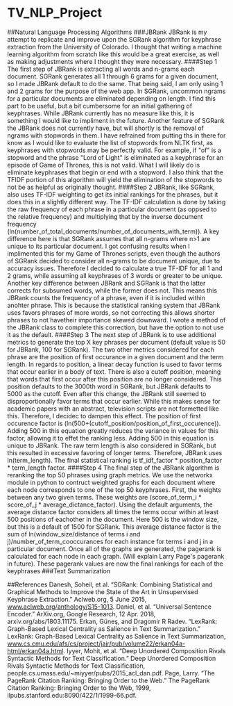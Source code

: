 # TV_NLP_Project
##Natural Language Processing Algorithms
###JBRank
JBRank is my attempt to replicate and improve upon the SGRank algorithm for keyphrase extraction from the University of Colorado. I thought that writing a machine learning algorithm from scratch like this would be a great exercise, as well as making adjustments where I thought they were necessary. 
####Step 1
The first step of JBRank is extracting all words and n-grams each document. SGRank generates all 1 through 6 grams for a given document, so I made JBRank default to do the same. That being said, I am only using 1 and 2 grams for the purpose of the web app. In SGRank, uncommon ngrams for a particular documents are eliminated depending on length. I find this part to be useful, but a bit cumbersome for an initial gathering of keyphrases. While JBRank currently has no measure like this, it is something I would like to impliment in the future. Another feature of SGRank the JBRank does not currently have, but will shortly is the removal of ngrams with stopwords in them. I have refrained from putting ths in there for know as I would like to evaluate the list of stopwords from NLTK first, as keyphrases with stopwords may be perfectly valid. For example, if "of" is a stopword and the phrase "Lord of Light" is eliminated as a keyphrase for an episode of Game of Thrones, this is not valid. What I will likely do is eliminate keyphrases that begin or end with a stopword. I also think that the TFIDF portion of this algorithm will yield the elimination of the stopwords to not be as helpful as originally thought.
####Step 2
JBRank, like SGRank, also uses TF-IDF weighting to get its initial rankings for the phrases, but it does this in a slightly different way. The TF-IDF calculation is done by taking the raw frequency of each phrase in a particular document (as oppsed to the relative frequency) and multiplying that by the inverse document frequency (ln(number_of_total_documents/number_of_documents_with_term)). A key difference here is that SGRank assumes that all n-grams where n>1 are unique to its particular document. I got confusing results when I implimented this for my Game of Thrones scripts, even though the authors of SGRank decided to consider all n-grams to be document unique, due to accuracy issues. Therefore I decided to calculate a true TF-IDF for all 1 and 2 grams, while assuming all keyphrases of 3 words or greater to be unique. Another key difference between JBRank and SGRank is that the latter corrects for subsumed words, while the former does not. This means this JBRank counts the frequency of a phrase, even if it is included within anohter phrase. This is because the statistical ranking system that JBRank uses favors phrases of more words, so not correcting this allows shorter phrases to not havetheir importance skewed downward. I wrote a method of the JBRank class to complete this correction, but have the option to not use it as the default.
####Step 3
The next step of JBRank is to use additional metrics to generate the top X key phrases per document (default value is 50 for JBRank, 100 for SGRank). The two other metrics considered for each phrase are the position of first occurance in a given document and the term length. In regards to position, a linear decay function is used to favor terms that occur earlier in a body of text. There is also a cutoff position, meaning that words that first occur after this position are no longer considered. This position defaults to the 3000th word in SGRank, but JBRank defaults to 5000 as the cutoff. Even after this change, the JBRank still seemed to disproportionally favor terms that occur earlier. While this makes sense for academic papers with an abstract, television scripts are not formetted like this. Therefore, I decidec to dampen this effect. The position of first occurence factor is (ln(500+(cutoff_position/position_of_first_occurence)). Adding 500 in this equation greatly reduces the variance in values for this factor, allowing it to effet the ranking less. Adding 500 in this equation is unique to JBRank.
The raw term length is also considered in SGRank, but this resulted in excessive favoring of longer terms. Therefore, JBRank uses ln(term_length). The final statistical ranking is tf_idf_factor * position_factor * term_length factor.
####Step 4
The final step of the JBRank algorithm is reranking the top 50 phrases using graph metrics. We use the networkx module in python to contruct weighted graphs for each document where each node corresponds to one of the top 50 keyphrases. First, the weights between any two given terms. These weights are (score_of_term_i * score_of_j * average_dictance_factor). Using the default arguments, the average distance factor considers all times the terms occur within at least 500 positions of eachother in the document. Here 500 is the window size, but this is a default of 1500 for SGRank. This average distance factor is the sum of ln(window_size/distance of terms i and j)/number_of_term_cooccurances for each instance for terms i and j in a particular document. 
Once all of the graphs are generated, the pagerank is calculated for each node in each graph. (Will explain Larry Page's pagerank in future). These pagerank values are now the final rankings for each of the keyphrases
###Text Summarization

##References
Danesh, Soheil, et al. “SGRank: Combining Statistical and Graphical Methods to Improve the State of the Art in Unsupervised Keyphrase Extraction.” Aclweb.org, 5 June 2015, www.aclweb.org/anthology/S15-1013.
Daniel, et al. “Universal Sentence Encoder.” ArXiv.org, Google Research, 12 Apr. 2018, arxiv.org/abs/1803.11175.
Erkan, Güneş, and Dragomir R Radev. “LexRank: Graph-Based Lexical Centrality as Salience in Text Summarization.” LexRank: Graph-Based Lexical Centrality as Salience in Text Summarization, www.cs.cmu.edu/afs/cs/project/jair/pub/volume22/erkan04a-html/erkan04a.html.
Iyyer, Mohit, et al. “Deep Unordered Composition Rivals Syntactic Methods for Text Classification.” Deep Unordered Composition Rivals Syntactic Methods for Text Classification, people.cs.umass.edu/~miyyer/pubs/2015_acl_dan.pdf.
Page, Larry. “The PageRank Citation Ranking: Bringing Order to the Web.” The PageRank Citation Ranking: Bringing Order to the Web, 1999, ilpubs.stanford.edu:8090/422/1/1999-66.pdf.